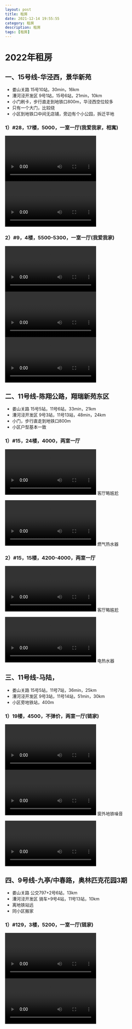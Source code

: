 ```yaml
---
layout: post
title: 租房
date: 2021-12-14 19:55:55
category: 租房
description: 租房
tags: [租房]
---
```


# 2022年租房

## 一、15号线-华泾西，景华新苑

- 娄山关路 15号10站，30min，16km
- 漕河泾开发区 9号1站，15号6站，21min，10km
- 小门刷卡，步行直走到地铁口800m，华泾西空位较多
- 只有一个大门，比较绕
- 小区到地铁口中间无店铺，旁边有个小公园，拆迁平地

### 1）#28，17楼，5000，一室一厅(我爱我家，相寓)

<video src="/img/2022年租房/1639478957219251.mp4"></video>
<video src="/img/2022年租房/1639478957227047.mp4"></video>
### 2）#9，4楼，5500-5300，一室一厅(我爱我家)

<video src="/img/2022年租房/1639478957236734.mp4"></video>
<video src="/img/2022年租房/1639478957243607.mp4"></video>
<video src="/img/2022年租房/1639478957248220.mp4"></video>
## 二、11号线-陈翔公路，翔瑞新苑东区

- 娄山关路 15号5站，11号6站，33min，21km
- 漕河泾开发区 9号3站，11号13站，48min，24km
- 小门，步行直走到地铁口800m
- 小区户型基本一致

### 1）#15，24楼，4000，两室一厅

<video src="/img/2022年租房/1639478946880549.mp4"></video>
客厅略尴尬

<video src="/img/2022年租房/1639478946901308.mp4"></video>
燃气热水器

### 2）#15，15楼，4200-4000，两室一厅

<video src="/img/2022年租房/1639478946935233.mp4"></video>
客厅略尴尬

<video src="/img/2022年租房/1639478946951721.mp4"></video>
电热水器

## 三、11号线-马陆，

- 娄山关路 15号5站，11号7站，36min，25km
- 漕河泾开发区 9号3站，11号14站，51min，30km
- 小区旁地铁站，400m

### 1）19楼，4500，不弹价，两室一厅(链家)

<video src="/img/2022年租房/1639314265714153.mp4"></video>
<video src="/img/2022年租房/1639314265741801.mp4"></video>
窗外地铁噪音

<video src="/img/2022年租房/1639314265750959.mp4"></video>
## 四、9号线-九亭/中春路，奥林匹克花园3期

- 娄山关路 公交797+2号6站，13km
- 漕河泾开发区 骑车+9号4站，11号13站，10km
- 离地铁站远
- 同小区搬家

### 1）#129，3楼，5200，一室一厅(链家)

<video src="/img/2022年租房/1639382935387838.mp4"></video>
<video src="/img/2022年租房/1639382935425449.mp4"></video>
